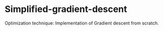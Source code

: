 # Simplified-gradient-descent
Optimization technique: Implementation of Gradient descent from scratch.
